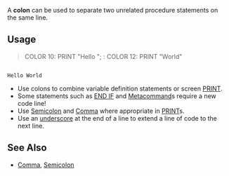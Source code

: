 A **colon** can be used to separate two unrelated procedure statements on the same line.

## Usage

> COLOR 10: PRINT "Hello "; : COLOR 12: PRINT "World"

```text

Hello World

```

* Use colons to combine variable definition statements or screen [PRINT](PRINT).
* Some statements such as [END IF](END-IF) and [Metacommand](Metacommand)s require a new code line!
* Use [Semicolon](Semicolon) and [Comma](Comma) where appropriate in [PRINT](PRINT)s.
* Use an [underscore](underscore) at the end of a line to extend a line of code to the next line.

## See Also

* [Comma](Comma), [Semicolon](Semicolon)
